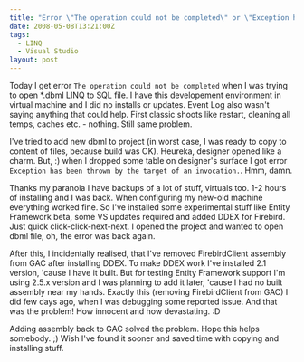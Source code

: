 ```yaml
---
title: "Error \"The operation could not be completed\" or \"Exception has been thrown by the target of an invocation.\" when opening LINQ to SQL file in VS2008"
date: 2008-05-08T13:21:00Z
tags:
  - LINQ
  - Visual Studio
layout: post
---
```

Today I get error `The operation could not be completed` when I was trying to open *.dbml LINQ to SQL file. I have this developement environment in virtual machine and I did no installs or updates. Event Log also wasn't saying anything that could help. First classic shoots like restart, cleaning all temps, caches etc. - nothing. Still same problem.

I've tried to add new dbml to project (in worst case, I was ready to copy to content of files, because build was OK). Heureka, designer opened like a charm. But, :) when I dropped some table on designer's surface I got error `Exception has been thrown by the target of an invocation.`. Hmm, damn.

Thanks my paranoia I have backups of a lot of stuff, virtuals too. 1-2 hours of installing and I was back. When configuring my new-old machine everything worked fine. So I've installed some experimental stuff like Entity Framework beta, some VS updates required and added DDEX for Firebird. Just quick click-click-next-next. I opened the project and wanted to open dbml file, oh, the error was back again.

After this, I incidentally realised, that I've removed FirebirdClient assembly from GAC after installing DDEX. To make DDEX work I've installed 2.1 version, 'cause I have it built. But for testing Entity Framework support I'm using 2.5.x version and I was planning to add it later, 'cause I had no built assembly near my hands. Exactly this (removing FirebirdClient from GAC) I did few days ago, when I was debugging some reported issue. And that was the problem! How innocent and how devastating. :D

Adding assembly back to GAC solved the problem. Hope this helps somebody. ;) Wish I've found it sooner and saved time with copying and installing stuff.